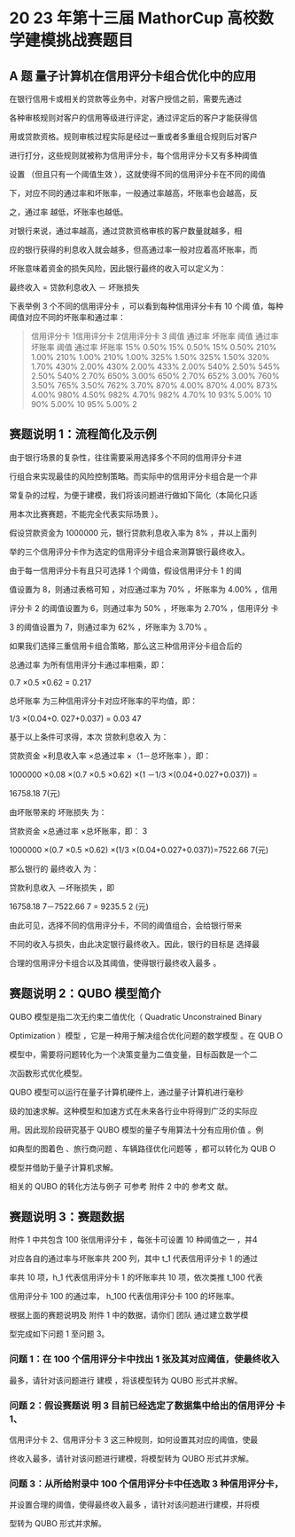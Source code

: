 # 20 23 年第十三届 MathorCup 高校数学建模挑战赛题目

## A 题 量子计算机在信用评分卡组合优化中的应用

在银行信用卡或相关的贷款等业务中，对客户授信之前，需要先通过

各种审核规则对客户的信用等级进行评定，通过评定后的客户才能获得信

用或贷款资格。规则审核过程实际是经过一重或者多重组合规则后对客户

进行打分，这些规则就被称为信用评分卡，每个信用评分卡又有多种阈值

设置 （但且只有一个阈值生效 ），这就使得不同的信用评分卡在不同的阈值

下，对应不同的通过率和坏账率，一般通过率越高，坏账率也会越高，反

之，通过率 越低，坏账率也越低。

对银行来说，通过率越高，通过贷款资格审核的客户数量就越多，相

应的银行获得的利息收入就会越多，但高通过率一般对应着高坏账率，而

坏账意味着资金的损失风险，因此银行最终的收入可以定义为：

最终收入 = 贷款利息收入 － 坏账损失

下表举例 3 个不同的信用评分卡 ，可以看到每种信用评分卡有 10 个阈
值，每种阈值对应不同的坏账率和通过率：

> 信用评分卡 1信用评分卡 2信用评分卡 3
> 阈值 通过率 坏账率 阈值 通过率 坏账率 阈值 通过率 坏账率
> 15% 0.50% 15% 0.50% 15% 0.50%
> 210% 1.00% 210% 1.00% 210% 1.00%
> 325% 1.50% 325% 1.50% 320% 1.70%
> 430% 2.00% 430% 2.00% 433% 2.00%
> 540% 2.50% 545% 2.50% 540% 2.70%
> 650% 3.00% 650% 2.70% 652% 3.00%
> 760% 3.50% 765% 3.50% 762% 3.70%
> 870% 4.00% 870% 4.00% 873% 4.00%
> 980% 4.50% 982% 4.70% 982% 4.70%
> 10 93% 5.00% 10 90% 5.00% 10 95% 5.00% 2

## 赛题说明 1：流程简化及示例

由于银行场景的复杂性，往往需要采用选择多个不同的信用评分卡进

行组合来实现最佳的风险控制策略。而实际中的信用评分卡组合是一个非

常复杂的过程，为便于建模，我们将该问题进行做如下简化（本简化只适

用本次比赛赛题，不能完全代表实际场景 ）。

假设贷款资金为 1000000 元，银行贷款利息收入率为 8% ，并以上面列

举的三个信用评分卡作为选定的信用评分卡组合来测算银行最终收入。

由于每一信用评分卡有且只可选择 1 个阈值，假设信用评分卡 1 的阈

值设置为 8，则通过表格可知 ，对应通过率为 70% ，坏账率为 4.00% ，信用

评分卡 2 的阈值设置为 6，则通过率为 50% ，坏账率为 2.70% ，信用评分 卡

3 的阈值设置为 7，则通过率为 62% ，坏账率为 3.70% 。

如果我们选择三重信用卡组合策略，那么这三种信用评分卡组合后的

总通过率 为所有信用评分卡通过率相乘，即：

0.7 ×0.5 ×0.62 = 0.217

总坏账率 为三种信用评分卡对应坏账率的平均值，即：

1/3 ×(0.04+0. 027+0.037) = 0.03 47

基于以上条件可求得，本次 贷款利息收入 为：

贷款资金 ×利息收入率 ×总通过率 ×（1－总坏账率 ），即：

1000000 ×0.08 ×(0.7 ×0.5 ×0.62) ×(1 －1/3 ×(0.04+0.027+0.037)) =

16758.18 7(元)

由坏账带来的 坏账损失 为：

贷款资金 ×总通过率 ×总坏账率，即： 3

1000000 ×(0.7 ×0.5 ×0.62) ×(1/3 ×(0.04+0.027+0.037))=7522.66 7(元)

那么银行的 最终收入 为：

贷款利息收入 －坏账损失 ，即

16758.18 7－7522.66 7 = 9235.5 2 (元)

由此可见，选择不同的信用评分卡，不同的阈值组合，会给银行带来

不同的收入与损失，由此决定银行最终收入。因此，银行的目标是 选择最

合理的信用评分卡组合以及其阈值，使得银行最终收入最多 。

## 赛题说明 2：QUBO 模型简介

QUBO 模型是指二次无约束二值优化（ Quadratic Unconstrained Binary

Optimization ）模型 ，它是一种用于解决组合优化问题的数学模型 。在 QUB O

模型中，需要将问题转化为一个决策变量为二值变量，目标函数是一个二

次函数形式优化模型。

QUBO 模型可以运行在量子计算机硬件上，通过量子计算机进行毫秒

级的加速求解。这种模型和加速方式在未来各行业中将得到广泛的实际应

用。因此现阶段研究基于 QUBO 模型的量子专用算法十分有应用价值 。例

如典型的图着色 、旅行商问题 、车辆路径优化问题等 ，都可以转化为 QUB O

模型并借助于量子计算机求解。

相关的 QUBO 的转化方法与例子 可参考 附件 2 中的 参考文 献。

## 赛题说明 3：赛题数据

附件 1 中共包含 100 张信用评分卡 ，每张卡可设置 10 种阈值之一 ，并4

对应各自的通过率与坏账率共 200 列，其中 t_1 代表信用评分卡 1 的通过

率共 10 项，h_1 代表信用评分卡 1 的坏账率共 10 项，依次类推 t_100 代表

信用评分卡 100 的通过率， h_100 代表信用评分卡 100 的坏账率。

根据上面的赛题说明及 附件 1 中的数据，请你们 团队 通过建立数学模

型完成如下问题 1 至问题 3。

### 问题 1：在 100 个信用评分卡中找出 1 张及其对应阈值，使最终收入

最多，请针对该问题进行 建模 ，将该模型转为 QUBO 形式并求解。

### 问题 2：假设赛题说 明 3 目前已经选定了数据集中给出的信用评分 卡 1、

信用评分卡 2、信用评分卡 3 这三种规则，如何设置其对应的阈值，使最

终收入最多，请针对该问题进行建模，将模型转为 QUBO 形式并求解。

### 问题 3：从所给附录中 100 个信用评分卡中任选取 3 种信用评分卡，

并设置合理的阈值，使得最终收入最多 ，请针对该问题进行建模，并将模

型转为 QUBO 形式并求解。
